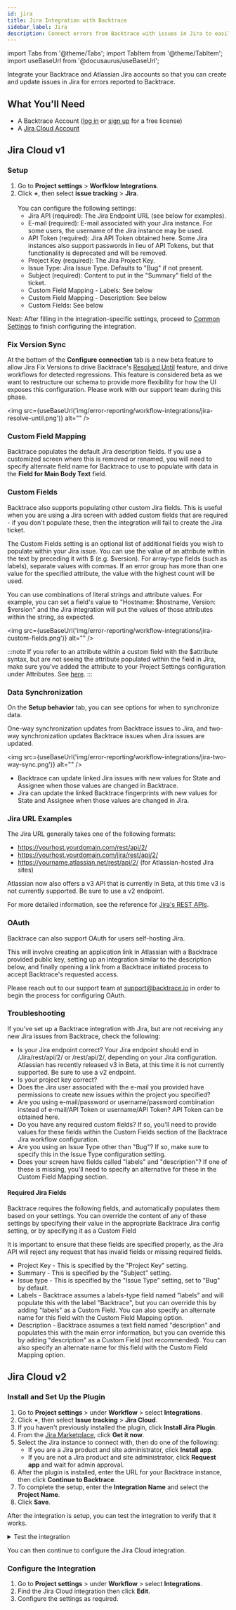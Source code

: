 ```yaml
---
id: jira
title: Jira Integration with Backtrace
sidebar_label: Jira
description: Connect errors from Backtrace with issues in Jira to easily manage and track bug fixes.
---
```


import Tabs from '@theme/Tabs';
import TabItem from '@theme/TabItem';
import useBaseUrl from '@docusaurus/useBaseUrl';

Integrate your Backtrace and Atlassian Jira accounts so that you can create and update issues in Jira for errors reported to Backtrace.

## What You'll Need
- A Backtrace Account ([log in](https://backtrace.io/login) or [sign up](https://backtrace.io/sign-up) for a free license)
- A [Jira Cloud Account](https://www.atlassian.com/software/jira)

## Jira Cloud v1
### Setup
1. Go to **Project settings** > **Worfklow Integrations**.
1. Click **+**, then select **issue tracking** > **Jira**. <br></br>
    You can configure the following settings:
    - Jira API (required): The Jira Endpoint URL (see below for examples).
    - E-mail (required): E-mail associated with your Jira instance. For some users, the username of the Jira instance may be used.
    - API Token (required): Jira API Token obtained here. Some Jira instances also support passwords in lieu of API Tokens, but that functionality is deprecated and will be removed.
    - Project Key (required): The Jira Project Key.
    - Issue Type: Jira Issue Type. Defaults to "Bug" if not present.
    - Subject (required): Content to put in the "Summary" field of the ticket.
    - Custom Field Mapping - Labels: See below
    - Custom Field Mapping - Description: See below
    - Custom Fields: See below

Next: After filling in the integration-specific settings, proceed to [Common Settings](/error-reporting/workflow-integrations/common-settings) to finish configuring the integration.


### Fix Version Sync
At the bottom of the **Configure connection** tab is a new beta feature to allow Jira Fix Versions to drive Backtrace's [Resolved Until](/error-reporting/web-console/triage/#reopen-criteria---mute-or-resolve-until) feature, and drive workflows for detected regressions. This feature is considered beta as we want to restructure our schema to provide more flexibility for how the UI exposes this configuration. Please work with our support team during this phase.

<img src={useBaseUrl('img/error-reporting/workflow-integrations/jira-resolve-until.png')} alt="" />

### Custom Field Mapping
Backtrace populates the default Jira description fields. If you use a customized screen where this is removed or renamed, you will need to specify alternate field name for Backtrace to use to populate with data in the **Field for Main Body Text** field.  

### Custom Fields
Backtrace also supports populating other custom Jira fields. This is useful when you are using a Jira screen with added custom fields that are required - if you don't populate these, then the integration will fail to create the Jira ticket.

The Custom Fields setting is an optional list of additional fields you wish to populate within your Jira issue. You can use the value of an attribute within the text by preceding it with $ (e.g. $version). For array-type fields (such as labels), separate values with commas. If an error group has more than one value for the specified attribute, the value with the highest count will be used.

You can use combinations of literal strings and attribute values. For example, you can set a field's value to "Hostname: $hostname, Version: $version" and the Jira integration will put the values of those attributes within the string, as expected.

<img src={useBaseUrl('img/error-reporting/workflow-integrations/jira-custom-fields.png')} alt="" />

:::note
 If you refer to an attribute within a custom field with the $attribute syntax, but are not seeing the attribute populated within the field in Jira, make sure you've added the attribute to your Project Settings configuration under Attributes. See [here](/error-reporting/project-setup/attributes/).
:::

### Data Synchronization
On the **Setup behavior** tab, you can see options for when to synchronize data.

One-way synchronization  updates from Backtrace issues to Jira, and two-way synchronization updates Backtrace issues when Jira issues are updated.

<img src={useBaseUrl('img/error-reporting/workflow-integrations/jira-two-way-sync.png')} alt="" />

- Backtrace can update linked Jira issues with new values for State and Assignee when those values are changed in Backtrace.
- Jira can update the linked Backtrace fingerprints with new values for State and Assignee when those values are changed in Jira.


### Jira URL Examples
The Jira URL generally takes one of the following formats:
- https://yourhost.yourdomain.com/rest/api/2/
- https://yourhost.yourdomain.com/jira/rest/api/2/
- https://yourname.atlassian.net/rest/api/2/ (for Atlassian-hosted Jira sites)

Atlassian now also offers a v3 API that is currently in Beta, at this time v3 is not currently supported. Be sure to use a v2 endpoint.

For more detailed information, see the reference for [Jira's REST APIs](https://developer.atlassian.com/server/jira/platform/rest-apis/). 

### OAuth
Backtrace can also support OAuth for users self-hosting Jira. 

This will involve creating an application link in Atlassian with a Backtrace provided public key, setting up an integration similar to the description below, and finally opening a link from a Backtrace initiated process to accept Backtrace's requested access.

Please reach out to our support team at support@backtrace.io in order to begin the process for configuring OAuth.

### Troubleshooting
If you've set up a Backtrace integration with Jira, but are not receiving any new Jira issues from Backtrace, check the following:
- Is your Jira endpoint correct? Your Jira endpoint should end in /Jira/rest/api/2/  or /rest/api/2/, depending on your Jira configuration. Atlassian has recently released v3 in Beta, at this time it is not currently supported. Be sure to use a v2 endpoint.
- Is your project key correct?  
- Does the Jira user associated with the e-mail you provided have permissions to create new issues within the project you specified?
- Are you using e-mail/password or username/password combination instead of e-mail/API Token or username/API Token? API Token can be obtained here.
- Do you have any required custom fields? If so, you'll need to provide values for these fields within the Custom Fields section of the Backtrace Jira workflow configuration.
- Are you using an Issue Type other than "Bug"? If so, make sure to specify this in the Issue Type configuration setting.
- Does your screen have fields called "labels" and "description"? If one of these is missing, you'll need to specify an alternative for these in the Custom Field Mapping section.

#### Required Jira Fields

Backtrace requires the following fields, and automatically populates them based on your settings. You can override the content of any of these settings by specifying their value in the appropriate Backtrace Jira config setting, or by specifying it as a Custom Field

It is important to ensure that these fields are specified properly, as the Jira API will reject any request that has invalid fields or missing required fields.

- Project Key - This is specified by the "Project Key" setting.
- Summary - This is specified by the "Subject" setting.
- Issue type - This is specified by the "Issue Type" setting, set to "Bug" by default.
- Labels - Backtrace assumes a labels-type field named "labels" and will populate this with the label "Backtrace", but you can override this by adding "labels" as a Custom Field. You can also specify an alternate name for this field with the Custom Field Mapping option.
- Description - Backtrace assumes a text field named "description" and populates this with the main error information, but you can override this by adding "description" as a Custom Field (not recommended). You can also specify an alternate name for this field with the Custom Field Mapping option.

## Jira Cloud v2

### Install and Set Up the Plugin

1. Go to **Project settings** > under **Workflow** > select **Integrations**.
1. Click **+**, then select **Issue tracking** > **Jira Cloud**.
1. If you haven't previously installed the plugin, click **Install Jira Plugin**.
1. From the [Jira Marketplace](https://marketplace.atlassian.com/apps/1228456?tab=overview&hosting=cloud), click **Get it now**.
1. Select the Jira instance to connect with, then do one of the following:
    - If you are a Jira product and site administrator, click **Install app**.
    - If you are not a Jira product and site administrator, click **Request app** and wait for admin approval.
1. After the plugin is installed, enter the URL for your Backtrace instance, then click **Continue to Backtrace**.
1. To complete the setup, enter the **Integration Name** and select the **Project Name**.
1. Click **Save**.

After the integration is setup, you can test the integration to verify that it works.

<details>
<summary> Test the integration </summary>
<ol> 
<li>Go to <b>Project settings</b> > under <b>Workflow</b> > select <b>Integrations</b>.</li>
<li>Find the Jira Cloud integration then click <b>⌄</b>.</li>
<li>Click <b>Test integration</b>.</li>
</ol>
</details>

You can then continue to configure the Jira Cloud integration.

### Configure the Integration
1. Go to **Project settings** > under **Workflow** > select **Integrations**.
1. Find the Jira Cloud integration then click **Edit**. 
1. Configure the settings as required.
    

